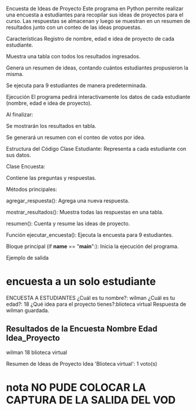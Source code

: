 
Encuesta de Ideas de Proyecto 
Este programa en Python permite realizar una encuesta a estudiantes para recopilar sus ideas de proyectos para el curso.
Las respuestas se almacenan y luego se muestran en un resumen de resultados junto con un conteo de las ideas propuestas.

 Características
Registro de nombre, edad e idea de proyecto de cada estudiante.

Muestra una tabla con todos los resultados ingresados.

Genera un resumen de ideas, contando cuántos estudiantes propusieron la misma.

Se ejecuta para 9 estudiantes de manera predeterminada.

 Ejecución
El programa pedirá interactivamente los datos de cada estudiante (nombre, edad e idea de proyecto).

Al finalizar:

Se mostrarán los resultados en tabla.

Se generará un resumen con el conteo de votos por idea.

 Estructura del Código
Clase Estudiante: Representa a cada estudiante con sus datos.

Clase Encuesta:

Contiene las preguntas y respuestas.

Métodos principales:

agregar_respuesta(): Agrega una nueva respuesta.

mostrar_resultados(): Muestra todas las respuestas en una tabla.

resumen(): Cuenta y resume las ideas de proyecto.

Función ejecutar_encuesta(): Ejecuta la encuesta para 9 estudiantes.

Bloque principal (if __name__ == "__main__":): Inicia la ejecución del programa.



 Ejemplo de salida
 # encuesta a un solo estudiante 
 
ENCUESTA A ESTUDIANTES
¿Cuál es tu nombre?: wilman             ¿Cuál es tu edad?: 18
¿Qué idea para el proyecto tienes?:blioteca virtual
Respuesta de wilman guardada.

 Resultados de la Encuesta
Nombre          Edad  Idea_Proyecto     
--------------------------------------------------
wilman          18    blioteca virtual  

Resumen de Ideas de Proyecto
Idea 'Blioteca virtual': 1 voto(s)



# nota NO PUDE COLOCAR LA CAPTURA DE LA SALIDA DEL VOD
